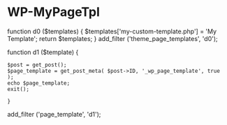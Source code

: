 # WP-MyPageTpl

function d0 ($templates) {
    $templates['my-custom-template.php'] = 'My Template';
    return $templates;
    }
add_filter ('theme_page_templates', 'd0');

function d1 ($template) {

    $post = get_post(); 
    $page_template = get_post_meta( $post->ID, '_wp_page_template', true ); 
    echo $page_template;
    exit();

    }
add_filter ('page_template', 'd1');
